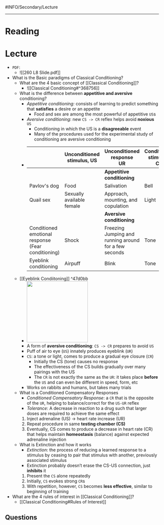 #INFO/Secondary/Lecture 

---

# Reading


# Lecture

- `PDF`:
    - ![[260 L8 Slide.pdf]]
- What is the Basic paradigms of Classical Conditioning?
    - What are the 4 basic concept of [[Classical Conditioning]]?
        - ![[Classical Conditioning#^368756]]
    - What is the difference between **appetitive and aversive** conditioning?
        - *Appetitive conditioning:* consists of learning to predict something that **satisfies** a desire or an appetite
            - Food and sex are among the most powerful of appetitive `US`s
        - *Aversive conditioning*: new `CS -> CR` reflex helps avoid **noxious** `US`
            - Conditioning in which the US is a **disagreeable** event
            - Many of the procedures used for the experimental study of conditioning are aversive conditioning
        - |                                | Unconditioned stimulus, US | Unconditioned response <br> UR         | Conditioned stimulus, CS | Conditioned response, CR |
            | ------------------------------ | -------------------------- | ---------------------------------- | ------------------------ | ------------------------ |
            |                                |                            | **Appetitive conditioning**            |                          |                          |
            | Pavlov's dog                   | Food                       | Salivation                         | Bell                     | Salivation               |
            | Quail sex                      | Sexually available female  | Approach, mounting, and copulation | Light                    | Approach                 |
            |                                |                            | **Aversive conditioning**              |                          |                          |
            | Conditioned emotional response (Fear conditioning) | Shock                      | Freezing <br> Jumping and running around for a few seconds                           | Tone                     | Freezing                 |
            | Eyeblink conditioning          | Airpuff                    | Blink                              | Tone                     | Blink                    |
    - [[Eyeblink Condiitoning]] ^47d0bb
        - <img src="https://tva1.sinaimg.cn/large/008vxvgGgy1h7hd1ks9q4j30ts13kdi7.jpg" width="200">
        - A form of **aversive conditioning**: `CS -> CR` prepares to avoid `US`
        - Puff of air to eye (`US`) innately produces eyeblink (`UR`)
        - `CS`: a tone or light, comes to produce a gradual eye closure (`CR`)
            - Initially the CS (tone) causes no response
            - The effectiveness of the CS builds gradually over many pairings with the US
            - The `CR` is not exactly the same as the `UR`: it takes place **before** the `US` and can even be different in speed, form, etc
        - Works on rabbits and humans, but takes many trials
    - What is a Conditioned Compensatory Responses
        - *Conditioned Compensatory Response*:  a `CR` that is the opposite of the `UR`, helping to balance/correct for the `US-UR` reflex
        - *Tolerance*: A decrease in reaction to a drug such that larger doses are required to achieve the same effect
        1. Inject adrenaline (US) -> heart rate increase (UR)
        2. Repeat procedure in same **testing chamber (CS)**
        3. Eventually, CS comes to produce a decrease in heart rate (CR) that helps maintain **homeostasis** (balance) against expected adrenaline injection
    - What is Extinction and how it works
        - *Extinction*: the process of reducing a learned response to a stimulus by ceasing to pair that stimulus with another, previously associated stimulus
        - Extinction probably doesn’t erase the CS-US connection, just **inhibits** it
        1. Present the `CS` alone repeatedly
        2. Initially, `CS` evokes strong `CR`s
        3. With repetition, however, `CS` becomes **less effective**, similar to beginning of training
- What are the 4 rules of interest in [[Classical Conditioning]]?
    - [[Classical Conditioning#Rules of Interest]]


## Questions
